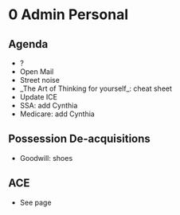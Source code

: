 # 0 Admin Personal

## Agenda

* ?
* Open Mail
* Street noise
* \_The Art of Thinking for yourself\_: cheat sheet
* Update ICE
* SSA: add Cynthia
* Medicare: add Cynthia

## Possession De-acquisitions

* Goodwill: shoes

## ACE

* See page